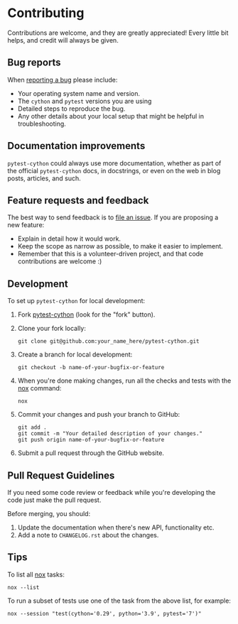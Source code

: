 # Contributing

Contributions are welcome, and they are greatly appreciated! Every little bit helps, and credit will always be given.

## Bug reports

When [reporting a bug](https://github.com/lgpage/pytest-cython/issues)
please include:

- Your operating system name and version.
- The `cython` and `pytest` versions you are using
- Detailed steps to reproduce the bug.
- Any other details about your local setup that might be helpful in troubleshooting.

## Documentation improvements

`pytest-cython` could always use more documentation, whether as part of the official `pytest-cython` docs, in
docstrings, or even on the web in blog posts, articles, and such.

## Feature requests and feedback

The best way to send feedback is to [file an issue](https://github.com/lgpage/pytest-cython/issues). If you are
proposing a new feature:

- Explain in detail how it would work.
- Keep the scope as narrow as possible, to make it easier to implement.
- Remember that this is a volunteer-driven project, and that code contributions are welcome :)

## Development

To set up `pytest-cython` for local development:

1. Fork [pytest-cython](https://github.com/lgpage/pytest-cython) (look for the \"fork\" button).

2. Clone your fork locally:

    ```shell
    git clone git@github.com:your_name_here/pytest-cython.git
    ```

3. Create a branch for local development:

    ```shell
    git checkout -b name-of-your-bugfix-or-feature
    ```

4. When you're done making changes, run all the checks and tests with  the [nox](https://tox.wiki/en/latest) command:

    ```shell
    nox
    ```

5. Commit your changes and push your branch to GitHub:

    ```shell
    git add .
    git commit -m "Your detailed description of your changes."
    git push origin name-of-your-bugfix-or-feature
    ```

6. Submit a pull request through the GitHub website.

## Pull Request Guidelines

If you need some code review or feedback while you're developing the code just make the pull request.

Before merging, you should:

1. Update the documentation when there's new API, functionality etc.
2. Add a note to `CHANGELOG.rst` about the changes.

## Tips

To list all [nox](https://tox.wiki/en/latest) tasks:

```shell
nox --list
```

To run a subset of tests use one of the task from the above list, for example:

```shell
nox --session "test(cython='0.29', python='3.9', pytest='7')"
```
